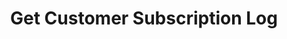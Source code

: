 ---
title: Get Customer Subscription Log
excerpt: Retrieves the log of subscription status changes of a customer.
api:
  file: v2.json
  operationId: get-customer-subscription-log
deprecated: false
hidden: false
metadata:
  title: ''
  description: ''
  robots: index
next:
  description: ''
---
